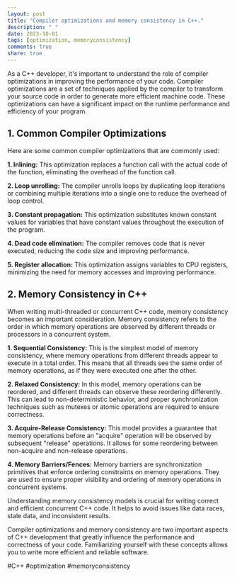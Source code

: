 ```yaml
---
layout: post
title: "Compiler optimizations and memory consistency in C++."
description: " "
date: 2023-10-01
tags: [optimization, memoryconsistency]
comments: true
share: true
---
```


As a C++ developer, it's important to understand the role of compiler optimizations in improving the performance of your code. Compiler optimizations are a set of techniques applied by the compiler to transform your source code in order to generate more efficient machine code. These optimizations can have a significant impact on the runtime performance and efficiency of your program.

## 1. Common Compiler Optimizations

Here are some common compiler optimizations that are commonly used:

**1. Inlining:** This optimization replaces a function call with the actual code of the function, eliminating the overhead of the function call.

**2. Loop unrolling:** The compiler unrolls loops by duplicating loop iterations or combining multiple iterations into a single one to reduce the overhead of loop control.

**3. Constant propagation:** This optimization substitutes known constant values for variables that have constant values throughout the execution of the program.

**4. Dead code elimination:** The compiler removes code that is never executed, reducing the code size and improving performance.

**5. Register allocation:** This optimization assigns variables to CPU registers, minimizing the need for memory accesses and improving performance.

## 2. Memory Consistency in C++

When writing multi-threaded or concurrent C++ code, memory consistency becomes an important consideration. Memory consistency refers to the order in which memory operations are observed by different threads or processors in a concurrent system.

**1. Sequential Consistency:** This is the simplest model of memory consistency, where memory operations from different threads appear to execute in a total order. This means that all threads see the same order of memory operations, as if they were executed one after the other.

**2. Relaxed Consistency:** In this model, memory operations can be reordered, and different threads can observe these reordering differently. This can lead to non-deterministic behavior, and proper synchronization techniques such as mutexes or atomic operations are required to ensure correctness.

**3. Acquire-Release Consistency:** This model provides a guarantee that memory operations before an "acquire" operation will be observed by subsequent "release" operations. It allows for some reordering between non-acquire and non-release operations.

**4. Memory Barriers/Fences:** Memory barriers are synchronization primitives that enforce ordering constraints on memory operations. They are used to ensure proper visibility and ordering of memory operations in concurrent systems.

Understanding memory consistency models is crucial for writing correct and efficient concurrent C++ code. It helps to avoid issues like data races, stale data, and inconsistent results.

Compiler optimizations and memory consistency are two important aspects of C++ development that greatly influence the performance and correctness of your code. Familiarizing yourself with these concepts allows you to write more efficient and reliable software.

#C++ #optimization #memoryconsistency